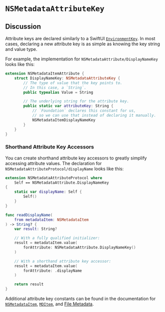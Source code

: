 # ``NSMetadataAttributeKey``

## Discussion

Attribute keys are declared similarly to a SwiftUI
[`EnvironmentKey`](https://developer.apple.com/documentation/swiftui/environmentkey)\.
In most cases, declaring a new attribute key is as simple as knowing the key string and value type.

For example, the implementation for ``NSMetadataAttribute/DisplayNameKey`` looks like this:
```swift
extension NSMetadataItemAttribute {
	struct DisplayNameKey: NSMetadataAttributeKey {
		// The type of value that the key points to.
		// In this case, a `String`.
		public typealias Value = String

		// The underlying string for the attribute key.
		public static var attributeKey: String {
			// `Foundation` declares this constant for us,
			// so we can use that instead of declaring it manually.
			NSMetadataItemDisplayNameKey
		}
	}
}
```


### Shorthand Attribute Key Accessors

You can create shorthand attribute key accessors to greatly simplify accessing attribute values.
The declaration for ``NSMetadataAttributeProtocol/displayName`` looks like this:
```swift
extension NSMetadataAttributeProtocol where
	Self == NSMetadataAttribute.DisplayNameKey
{
	static var displayName: Self {
		Self()
	}
}
```
```swift
func readDisplayName(
	from metadataItem: NSMetadataItem
) -> String? {
	var result: String?

	// With a fully qualified initializer:
	result = metadataItem.value(
		forAttribute: NSMetadataAttribute.DisplayNameKey()
	)

	// With a shorthand attribute key accessor:
	result = metadataItem.value(
		forAttribute: .displayName
	)

	return result
}
```


Additional attribute key constants can be found in the documentation for 
[`NSMetadataItem`](https://developer.apple.com/documentation/foundation/nsmetadataitem#1681152)\,
[`MDItem`](https://developer.apple.com/documentation/coreservices/file_metadata/mditem#1658393), and
[File Metadata](https://developer.apple.com/documentation/coreservices/file_metadata#2934150)\.
